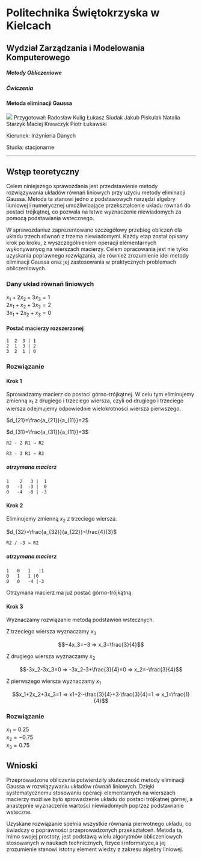 # Politechnika Świętokrzyska w Kielcach
## Wydział Zarządzania i Modelowania Komputerowego
##### Metody Obliczeniowe
##### Ćwiczenia
#### Metoda eliminacji Gaussa
![](https://tu.kielce.pl/wp-content/uploads/2018/03/logo_psk.jpg)
Przygotował: 
Radosław Kulig
Łukasz Siudak
Jakub Piskulak
Natalia Starzyk
Maciej Krawczyk
Piotr Łukawski


Kierunek: Inżynieria Danych

Studia: stacjonarne

***

## Wstęp teoretyczny

Celem niniejszego sprawozdania jest przedstawienie metody rozwiązywania układów równań liniowych przy użyciu metody eliminacji Gaussa. Metoda ta stanowi jedno z podstawowych narzędzi algebry liuniowej i numerycznej umożliwioające przekształcenie układu równań do postaci trójkątnej, co pozwala na łatwe wyznaczenie niewiadomych za pomocą podstawiania wstecznego.

W sprawozdaniuz zaprezentowano szczegółowy przebieg obliczeń dla układu trzech równań z trzema niewiadomymi. Każdy etap został opisany krok po kroku, z wyszczególnieniem operacji elementarnych wykonywanycg na wierszach macierzy. Celem opracowania jest nie tylko uzyskania poprawnego rozwiązania, ale również zrozumienie idei metody eliminacji Gaussa oraz jej zastosowania w praktycznych problemach obliczeniowych.


### Dany układ równań liniowych

$x_1 + 2x_2 + 3x_3 = 1$  
$2x_1 + x_2 + 3x_3 = 2$  
$3x_1 + 2x_2 +  x_3 = 0$

#### Postać macierzy rozszerzonej
```
1  2  3 | 1  
2  1  3 | 2  
3  2  1 | 0
```

### Rozwiązanie

#### Krok 1
Sprowadzamy macierz do postaci górno-trójkątnej.
W celu tym eliminujemy zmienną $x_1$ z drugiego i trzeciego wiersza, czyli od drugiego i trzeciego wiersza odejmujemy odpowiednie wielokrotności wiersza pierwszego.  

$d_{21}=\frac{a_{21}}{a_{11}}=2$  

$d_{31}=\frac{a_{31}}{a_{11}}=3$  

`R2 - 2 R1 → R2`  

`R3 - 3 R1 → R3`

##### otrzymana macierz
```
1	 2	 3 |  1
0	-3	-3 |  0
0	-4	-8 | -3
```
#### Krok 2
Eliminujemy zmienną $x_2$ z trzeciego wiersza.  

$d_{32}=\frac{a_{32}}{a_{22}}=\frac{4}{3}$  

`R2 / -3 → R2`
##### otrzymana macierz
```
1	0	1	|1
0	1	1 |0
0	0	-4 |-3
```
Otrzymana macierz ma już postać górno-trójkątną.
#### Krok 3
Wyznaczamy rozwiązanie metodą podstawień wstecznych.  

Z trzeciego wiersza wyznaczamy $x_3$  
```math
−4x_3​=−3 ⇒ x_3​​=\frac{3}{4}​
```
Z drugiego wiersza wyznaczamy $x_2$  
```math
-3x_2-3x_3​=0 ⇒ -3x_2-3*\frac{3}{4}​​=0 ⇒ x_2=-\frac{3}{4}
```
Z pierwszego wiersza wyznaczamy $x_1$  
```math
x_1​+2x_2​+3x_3​=1 ⇒ x1​+2⋅-\frac{3}{4}+3⋅\frac{3}{4}=1 ⇒ x_1=\frac{1}{4}
```
### Rozwiązanie
$x_1 = 0.25$  
$x_2 = -0.75$  
$x_3 = 0.75$  
## Wnioski

Przeprowadzone obliczenia potwierdziły skuteczność metody eliminacji Gaussa w rozwiązywaniu układów równań liniowych. Dzięki systematycznemu stosowaniu operacji elementarnych na wierszach macierzy możliwe było sprowadzenie układu do postaci trójkątnej górnej, a anastępnie wyznaczenie wartości niewiadomych poprzez podstawianie wsteczne.

Uzyskane rozwiązanie spełnia wszystkie równania pierwotnego układu, co świadczy o poprawności przeprowadzonych przekształceń. Metoda ta, mimo swojej prostoty, jest podstawą wielu algorytmów obliczeniowych stosowanych w naukach technicznych, fizyce i informatyce,a jej zrozumienie stanowi istotny element wiedzy z zakresu algebry liniowej.
